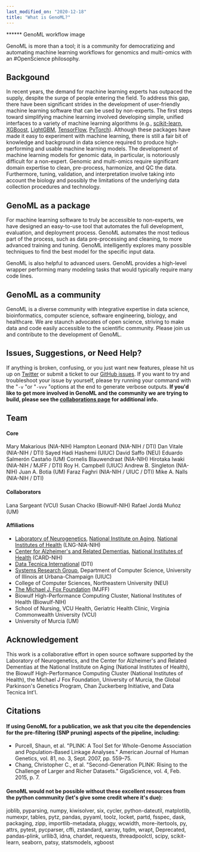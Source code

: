 ```yaml
---
last_modified_on: "2020-12-18"
title: "What is GenoML?" 
---
```

****** GenoML workflow image 


GenoML is more than a tool; it is a community for democratizing and automating machine learning workflows for genomics and multi-omics with an #OpenScience philosophy.

## Backgound 
In recent years, the demand for machine learning experts has outpaced the supply, despite the surge of people entering the field. To address this gap, there have been significant strides in the development of user-friendly machine learning software that can be used by non-experts. The first steps toward simplifying machine learning involved developing simple, unified interfaces to a variety of machine learning algorithms (e.g., [scikit-learn](https://scikit-learn.org/stable/), [XGBoost](https://xgboost.readthedocs.io/en/latest/), [LightGBM](https://lightgbm.readthedocs.io/en/latest/), [TensorFlow](https://www.tensorflow.org), [PyTorch](https://pytorch.org)). Although these packages have made it easy to experiment with machine learning, there is still a fair bit of knowledge and background in data science required to produce high-performing and usable machine learning models. The development of machine learning models for genomic data, in particular, is notoriously difficult for a non-expert. Genomic and multi-omics require significant domain expertise to clean, pre-process, harmonize, and QC the data. Furthermore, tuning, validation, and interpretation involve taking into account the biology and possibly the limitations of the underlying data collection procedures and technology. 

## GenoML as a package
For machine learning software to truly be accessible to non-experts, we have designed an easy-to-use tool that automates the full development, evaluation, and deployment process. GenoML automates the most tedious part of the process, such as data pre-processing and cleaning, to more advanced training and tuning. GenoML intelligently explores many possible techniques to find the best model for the specific input data. 

GenoML is also helpful to advanced users. GenoML provides a high-level wrapper performing many modeling tasks that would typically require many code lines. 

## GenoML as a community 
GenoML is a diverse community with integrative expertise in data science, bioinformatics, computer science, software engineering, biology, and healthcare. We are staunch advocates of open science, striving to make data and code easily accessible to the scientific community. Please join us and contribute to the development of GenoML.

## Issues, Suggestions, or Need Help?
If anything is broken, confusing, or you just want new features, please hit us up on [Twitter](https://twitter.com/geno_ml) or submit a ticket to our [GitHub issues](https://github.com/GenoML/genoml/issues).
If you want to try and troubleshoot your issue by yourself, please try running your command with the "`-v` "or "`-vvv` "options at the end to generate verbose outputs. **If you'd like to get more involved in GenoML and the community we are trying to build, please see the [collaborations page](/docs/about/contribute) for additional info.**


## Team 
#### Core 
Mary Makarious (NIA-NIH) 
Hampton Leonard (NIA-NIH / DTI) 
Dan Vitale (NIA-NIH / DTI) 
Sayed Hadi Hashemi (UIUC) 
David Saffo (NEU) 
Eduardo Salmerón Castaño (UM)
Cornelis Blauwendraat (NIA-NIH) 
Hirotaka Iwaki (NIA-NIH / MJFF / DTI) 
Roy H. Campbell (UIUC) 
Andrew B. Singleton (NIA-NIH) 
Juan A. Botia (UM) 
Faraz Faghri (NIA-NIH / UIUC / DTI) 
Mike A. Nalls (NIA-NIH / DTI) 

#### Collaborators
Lana Sargeant (VCU) 
Susan Chacko (Biowulf-NIH) 
Rafael Jordá Muñoz (UM) 

#### Affiliations 
* [Laboratory of Neurogenetics](https://www.nia.nih.gov/research/labs/lng), [National Institute on Aging](https://www.nia.nih.gov), [National Institutes of Health](https://www.nih.gov) (LNG-NIA-NIH) 
* [Center for Alzheimer's and Related Dementias](https://www.nia.nih.gov/news/new-nih-alzheimers-center-accelerate-translational-research), [National Institutes of Health](https://www.nih.gov) (CARD-NIH)
* [Data Tecnica International](https://www.datatecnica.com/) (DTI) 
* [Systems Research Group](http://srg.cs.illinois.edu), Department of Computer Science, University of Illinois at Urbana-Champaign (UIUC) 
* College of Computer Sciences, Northeastern University (NEU) 
* [The Michael J. Fox Foundation](https://www.michaeljfox.org) (MJFF) 
* Biowulf High-Performance Computing Cluster, National Institutes of Health (Biowulf-NIH) 
* School of Nursing, VCU Health, Geriatric Health Clinic, Virginia Commonwealth University (VCU) 
* University of Murcia (UM) 

## Acknowledgement
This work is a collaborative effort in open source software supported by the Laboratory of Neurogenetics, and the Center for Alzheimer's and Related Dementias at the National Institute on Aging (National Institutes of Health), the Biowulf High-Performance Computing Cluster (National Institutes of Health), the Michael J Fox Foundation, University of Murcia, the Global Parkinson's Genetics Program, Chan Zuckerberg Initiative, and Data Tecnica Int'l. 

## Citations

#### If using GenoML for a publication, we ask that you cite the dependencies for the pre-filtering (SNP pruning) aspects of the pipeline, including:

* Purcell, Shaun, et al. "PLINK: A Tool Set for Whole-Genome Association and Population-Based Linkage Analyses." American Journal of Human Genetics, vol. 81, no. 3, Sept. 2007, pp. 559–75.
* Chang, Christopher C., et al. "Second-Generation PLINK: Rising to the Challenge of Larger and Richer Datasets." GigaScience, vol. 4, Feb. 2015, p. 7.

#### GenoML would not be possible without these excellent resources from the python community (let's give some credit where it's due):
joblib, pyparsing, numpy, kiwisolver, six, cycler, python-dateutil, matplotlib, numexpr, tables, pytz, pandas, pyyaml, toolz, locket, partd, fsspec, dask, packaging, zipp, importlib-metadata, pluggy, wcwidth, more-itertools, py, attrs, pytest, pycparser, cffi, zstandard, xarray, tqdm, wrapt, Deprecated, pandas-plink, urllib3, idna, chardet, requests, threadpoolctl, scipy, scikit-learn, seaborn, patsy, statsmodels, xgboost


